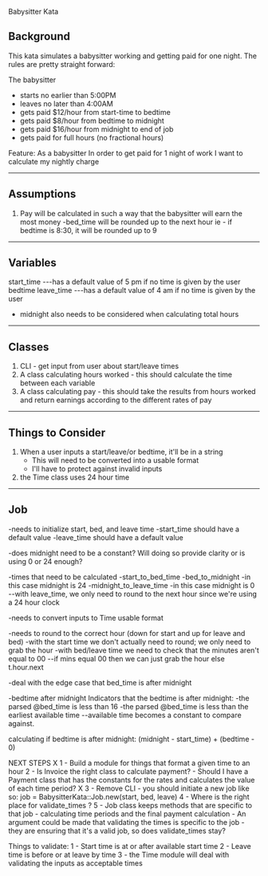 Babysitter Kata

Background
----------
This kata simulates a babysitter working and getting paid for one night.  The rules are pretty straight forward:

The babysitter
- starts no earlier than 5:00PM
- leaves no later than 4:00AM
- gets paid $12/hour from start-time to bedtime
- gets paid $8/hour from bedtime to midnight
- gets paid $16/hour from midnight to end of job
- gets paid for full hours (no fractional hours)


Feature:
As a babysitter
In order to get paid for 1 night of work
I want to calculate my nightly charge

--------------------
Assumptions
--------------------
1) Pay will be calculated in such a way that the babysitter will earn the most money
  -bed_time will be rounded up to the next hour ie - if bedtime is 8:30, it will be rounded up to 9


--------------------
Variables
--------------------
start_time  ---has a default value of 5 pm if no time is given by the user
bedtime
leave_time ---has a default value of 4 am if no time is given by the user
* midnight also needs to be considered when calculating total hours


--------------------
Classes
--------------------
1) CLI - get input from user about start/leave times
2) A class calculating hours worked - this should calculate the time between each variable
3) A class calculating pay - this should take the results from hours worked and return earnings according to the different rates of pay


--------------------
Things to Consider
--------------------
1) When a user inputs a start/leave/or bedtime, it'll be in a string
   - This will need to be converted into a usable format
   - I'll have to protect against invalid inputs
2) the Time class uses 24 hour time    


--------------------
Job
--------------------
-needs to initialize start, bed, and leave time
  -start_time should have a default value
  -leave_time should have a default value

-does midnight need to be a constant? Will doing so provide clarity or is using 0 or 24 enough?

-times that need to be calculated
  -start_to_bed_time
  -bed_to_midnight -in this case midnight is 24
  -midnight_to_leave_time -in this case midnight is 0
    --with leave_time, we only need to round to the next hour since we're using a 24 hour clock

-needs to convert inputs to Time usable format

-needs to round to the correct hour (down for start and up for leave and bed)
  -with the start time we don't actually need to round; we only need to grab the hour
  -with bed/leave time we need to check that the minutes aren't equal to 00
    --if mins equal 00 then we can just grab the hour
    else t.hour.next

-deal with the edge case that bed_time is after midnight

-bedtime after midnight
  Indicators that the bedtime is after midnight: -the parsed @bed_time is less than 16
              -the parsed @bed_time is less than the earliest available time --available time becomes a constant to compare against.

calculating if bedtime is after midnight:
  (midnight - start_time) + (bedtime - 0)


NEXT STEPS
X 1 - Build a module for things that format a given time to an hour
  2 - Is Invoice the right class to calculate payment?
    - Should I have a Payment class that has the constants for the rates and calculates the value of each time period?
X 3 - Remove CLI - you should initiate a new job like so:
      job = BabysitterKata::Job.new(start, bed, leave)
  4 - Where is the right place for validate_times ?
  5 - Job class keeps methods that are specific to that job - calculating time periods and the final payment calculation
     - An argument could be made that validating the times is specific to the job - they are ensuring that it's a valid job, so does validate_times stay?


Things to validate:
1 - Start time is at or after available start time
2 - Leave time is before or at leave by time
3 - the Time module will deal with validating the inputs as acceptable times

